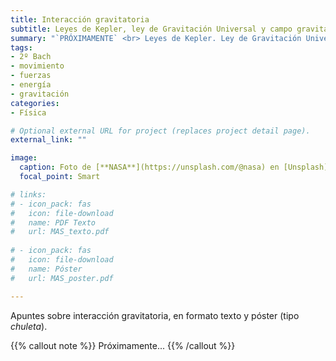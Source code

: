```yaml
---
title: Interacción gravitatoria
subtitle: Leyes de Kepler, ley de Gravitación Universal y campo gravitatorio
summary: "`PRÓXIMAMENTE` <br> Leyes de Kepler. Ley de Gravitación Universal. Campo gravitatorio."
tags:
- 2º Bach
- movimiento
- fuerzas
- energía
- gravitación
categories:
- Física

# Optional external URL for project (replaces project detail page).
external_link: ""

image:
  caption: Foto de [**NASA**](https://unsplash.com/@nasa) en [Unsplash](https://unsplash.com)
  focal_point: Smart

# links:
# - icon_pack: fas
#   icon: file-download
#   name: PDF Texto
#   url: MAS_texto.pdf
  
# - icon_pack: fas
#   icon: file-download
#   name: Póster
#   url: MAS_poster.pdf

---
```


<!-- <iframe src="https://phet.colorado.edu/sims/html/gravity-force-lab/latest/gravity-force-lab_es.html" width="800" height="600" scrolling="no" allowfullscreen></iframe> -->

<!-- <iframe src="https://phet.colorado.edu/sims/html/gravity-and-orbits/latest/gravity-and-orbits_es.html" width="800" height="600" scrolling="no" allowfullscreen></iframe> -->

Apuntes sobre interacción gravitatoria, en formato texto y póster (tipo _chuleta_).

{{% callout note %}}
Próximamente...
{{% /callout %}}